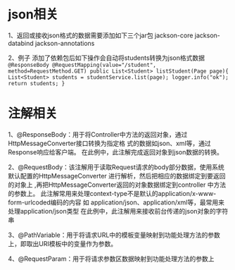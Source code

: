 # json相关

1、返回或接收json格式的数据需要添加如下三个jar包
    jackson-core
    jackson-databind
    jackson-annotations
    
2、例子
    添加了依赖包后如下操作会自动将students转换为json格式数据
  ``@ResponseBody
    @RequestMapping(value="/student", method=RequestMethod.GET)
    public List<Student> listStudent(Page page){
    	List<Student> students = studentService.list(page);
    	logger.info("ok");
    	return students;
    }``
    
# 注解相关

1、@ResponseBody：用于将Controller中方法的返回对象，通过HttpMessageConverter接口转换为指定格
式的数据如json、xml等，通过Response响应给客户端。
   在此例中，此注解完成返回对象到json数据的转换。
   
2、@RequestBody：该注解用于读取Request请求的body部分数据，使用系统默认配置的HttpMessageConverter
进行解析，然后把相应的数据绑定到要返回的对象上 ,再把HttpMessageConverter返回的对象数据绑定到controller
中方法的参数上。
此注解常用来处理context-type不是默认的application/x-www-form-urlcoded编码的内容
如 application/json、application/xml等，最常用来处理application/json类型
   在此例中，此注解用来接收前台传递的json对象的字符串
   
3、@PathVariable：用于将请求URL中的模板变量映射到功能处理方法的参数上，即取出URI模板中的变量作为参数。

4、@RequestParam：用于将请求参数区数据映射到功能处理方法的参数上